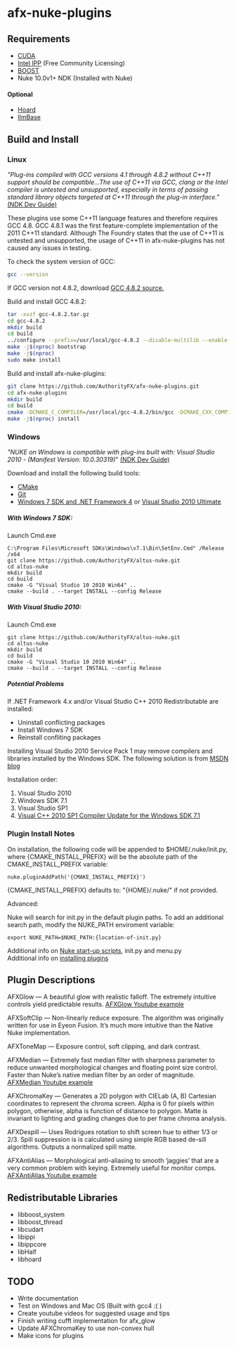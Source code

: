 ﻿afx-nuke-plugins
================
## Requirements
* [CUDA](https://developer.nvidia.com/cuda-downloads)
* [Intel IPP](https://registrationcenter.intel.com/en/forms/?productid=2558) (Free Community Licensing)
* [BOOST](https://sourceforge.net/projects/boost/files/boost/)
* Nuke 10.0v1+ NDK (Installed with Nuke)

#### Optional
* [Hoard](https://github.com/emeryberger/Hoard/releases)
* [IlmBase](http://www.openexr.com/downloads.html)

## Build and Install
### Linux
*"Plug-ins compiled with GCC versions 4.1 through 4.8.2 without C++11 support should be compatible...The use of C++11 via GCC, clang or the Intel compiler is untested and unsupported, especially in terms of passing standard library objects targeted at C++11 through the plug-in interface."*
[(NDK Dev Guide)](https://www.thefoundry.co.uk/products/nuke/developers/105/ndkdevguide/appendixa/linux.html)

These plugins use some C++11 language features and therefore requires GCC 4.8. GCC 4.8.1 was the first feature-complete implementation of the 2011 C++11 standard.  Although The Foundry states that the use of C++11 is untested and unsupported, the usage of C++11 in afx-nuke-plugins has not caused any issues in testing.

To check the system version of GCC:
```bash
gcc --version
```
If GCC version not 4.8.2, download [GCC 4.8.2 source.](https://gcc.gnu.org/mirrors.html)

Build and install GCC 4.8.2:
```bash
tar -xvzf gcc-4.8.2.tar.gz
cd gcc-4.8.2
mkdir build
cd build
../configure --prefix=/usr/local/gcc-4.8.2 --disable-multilib --enable-language=c,c++
make -j$(nproc) bootstrap
make -j$(nproc)
sudo make install
```
Build and install afx-nuke-plugins:
```bash
git clone https://github.com/AuthorityFX/afx-nuke-plugins.git
cd afx-nuke-plugins
mkdir build
cd build
cmake -DCMAKE_C_COMPILER=/usr/local/gcc-4.8.2/bin/gcc -DCMAKE_CXX_COMPILER=/usr/local/gcc-4.8.2/bin/g++ ..
make -j$(nproc) install
```

### Windows
*"NUKE on Windows is compatible with plug-ins built with: Visual Studio 2010 - (Manifest Version: 10.0.30319)*"
[(NDK Dev Guide)](https://www.thefoundry.co.uk/products/nuke/developers/105/ndkdevguide/appendixa/windows.html)

Download and install the following build tools:
* [CMake](https://cmake.org/download)
* [Git](https://git-scm.com/downloads)
*  [Windows 7 SDK and .NET Framework 4](https://www.microsoft.com/en-us/download/details.aspx?id=8279) or [Visual Studio 2010 Ultimate](http://download.microsoft.com/download/4/0/6/4067968E-5530-4A08-B8EC-17D2B3F02C35/vs_ultimateweb.exe)

##### With Windows 7 SDK:
Launch Cmd.exe
```dos
C:\Program Files\Microsoft SDKs\Windows\v7.1\Bin\SetEnv.Cmd" /Release /x64
git clone https://github.com/AuthorityFX/altus-nuke.git
cd altus-nuke
mkdir build
cd build
cmake -G "Visual Studio 10 2010 Win64" ..
cmake --build . --target INSTALL --config Release
```
##### With Visual Studio 2010:
Launch Cmd.exe
```dos
git clone https://github.com/AuthorityFX/altus-nuke.git
cd altus-nuke
mkdir build
cd build
cmake -G "Visual Studio 10 2010 Win64" ..
cmake --build . --target INSTALL --config Release
```
##### Potential Problems
If .NET Framework 4.x and/or Visual Studio C++ 2010 Redistributable are installed:
* Uninstall conflicting packages
* Install Windows 7 SDK
* Reinstall confliting packages

Installing Visual Studio 2010 Service Pack 1 may remove compilers and libraries installed by the Windows SDK. The following solution is from [MSDN blog](https://blogs.msdn.microsoft.com/vcblog/2011/03/31/released-visual-c-2010-sp1-compiler-update-for-the-windows-sdk-7-1/)

Installation order:
1. Visual Studio 2010
2. Windows SDK 7.1
3. Visual Studio SP1
4. [Visual C++ 2010 SP1 Compiler Update for the Windows SDK 7.1](https://www.microsoft.com/en-us/download/details.aspx?id=4422)

### Plugin Install Notes
On installation, the following code will be appended to $HOME/.nuke/init.py, where {CMAKE_INSTALL_PREFIX} will be the absolute path of the CMAKE_INSTALL_PREFIX variable:
```
nuke.pluginAddPath('{CMAKE_INSTALL_PREFIX}')
```
{CMAKE_INSTALL_PREFIX} defaults to: "{HOME}/.nuke/" if not provided.

Advanced:

Nuke will search for init.py in the default plugin paths.  To add an additional search path, modify the NUKE_PATH enviroment variable:
```
export NUKE_PATH=$NUKE_PATH:{location-of-init.py}
```

Additional info on [Nuke start-up scripts](https://www.thefoundry.co.uk/products/nuke/developers/105/pythondevguide/startup.html), init.py and menu.py<br>
Additional info on [installing plugins](https://www.thefoundry.co.uk/products/nuke/developers/105/pythondevguide/installing_plugins.html)

## Plugin Descriptions
AFXGlow — A beautiful glow with realistic falloff.  The extremely intuitive controls yield predictable results. [AFXGlow Youtube example](https://www.youtube.com/watch?v=nkY4S2smK_U)

AFXSoftClip — Non-linearly reduce exposure.  The algorithm was originally written for use in Eyeon Fusion.  It’s much more intuitive than the Native Nuke implementation.

AFXToneMap — Exposure control, soft clipping, and dark contrast.

AFXMedian — Extremely fast median filter with sharpness parameter to reduce unwanted morphological changes and floating point size control.  Faster than Nuke’s native median filter by an order of magnitude. [AFXMedian Youtube example](https://www.youtube.com/watch?v=SspTyatPAPg)

AFXChromaKey — Generates a 2D polygon with CIELab (A, B) Cartesian coordinates to represent the chroma screen.  Alpha is 0 for pixels within polygon, otherwise, alpha is function of distance to polygon.  Matte is invariant to lighting and grading changes due to per frame chroma analysis.

AFXDespill — Uses Rodrigues rotation to shift screen hue to either 1/3 or 2/3.  Spill suppression is is calculated using simple RGB based de-sill algorithms. Outputs a normalized spill matte.

AFXAntiAlias — Morphological anti-aliasing to smooth ‘jaggies’ that are a very common problem with keying. Extremely useful for monitor comps. [AFXAntiAlias Youtube example](https://www.youtube.com/watch?v=SspTyatPAPg)

## Redistributable Libraries
* libboost_system
* libboost_thread
* libcudart
* libippi
* libippcore
* libHalf
* libhoard

## TODO
* Write documentation
* Test on Windows and Mac OS (Built with gcc4 :( )
* Create youtube videos for suggested usage and tips
* Finish writing cufft implementation for afx_glow
* Update AFXChromaKey to use non-convex hull
* Make icons for plugins
